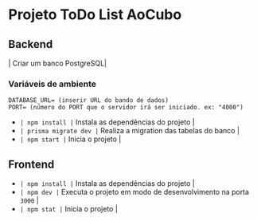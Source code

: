 # Projeto ToDo List AoCubo

## Backend

| Criar um banco PostgreSQL|

### Variáveis de ambiente 
```
DATABASE_URL= (inserir URL do bando de dados)
PORT= (número do PORT que o servidor irá ser iniciado. ex: "4000")
```

- `| npm install |` Instala as dependências do projeto |
- `| prisma migrate dev |` Realiza a migration das tabelas do banco | 
- `| npm start |` Inicia o projeto |

## Frontend

- `| npm install |` Instala as dependências do projeto |
- `| npm dev |` Executa o projeto em modo de desenvolvimento na porta `3000` |
- `| npm stat |` Inicia o projeto |
